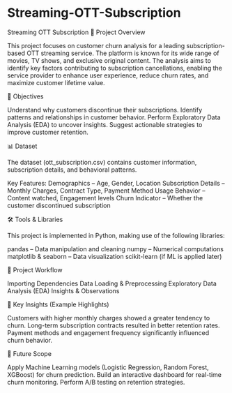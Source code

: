 # Streaming-OTT-Subscription
Streaming OTT Subscription
📌 Project Overview

This project focuses on customer churn analysis for a leading subscription-based OTT streaming service. The platform is known for its wide range of movies, TV shows, and exclusive original content.
The analysis aims to identify key factors contributing to subscription cancellations, enabling the service provider to enhance user experience, reduce churn rates, and maximize customer lifetime value.

🎯 Objectives

Understand why customers discontinue their subscriptions.
Identify patterns and relationships in customer behavior.
Perform Exploratory Data Analysis (EDA) to uncover insights.
Suggest actionable strategies to improve customer retention.

📊 Dataset

The dataset (ott_subscription.csv) contains customer information, subscription details, and behavioral patterns.

Key Features:
Demographics – Age, Gender, Location
Subscription Details – Monthly Charges, Contract Type, Payment Method
Usage Behavior – Content watched, Engagement levels
Churn Indicator – Whether the customer discontinued subscription

🛠️ Tools & Libraries

This project is implemented in Python, making use of the following libraries:

pandas – Data manipulation and cleaning
numpy – Numerical computations
matplotlib & seaborn – Data visualization
scikit-learn (if ML is applied later)

📂 Project Workflow

Importing Dependencies
Data Loading & Preprocessing
Exploratory Data Analysis (EDA)
Insights & Observations


🔑 Key Insights (Example Highlights)

Customers with higher monthly charges showed a greater tendency to churn.
Long-term subscription contracts resulted in better retention rates.
Payment methods and engagement frequency significantly influenced churn behavior.

🚀 Future Scope

Apply Machine Learning models (Logistic Regression, Random Forest, XGBoost) for churn prediction.
Build an interactive dashboard for real-time churn monitoring.
Perform A/B testing on retention strategies.
